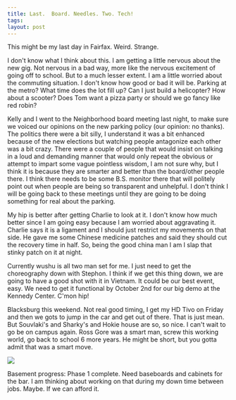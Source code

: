```yaml
---
title: Last.  Board. Needles. Two. Tech!
tags:
layout: post
---
```

This might be my last day in Fairfax. Weird. Strange.

I don't know what I think about this.  I am getting a little nervous about the new gig.  Not nervous in a bad way, more like the nervous excitement of going off to school. But to a much lesser extent.  I am a little worried about the commuting situation.  I don't know how good or bad it will be.  Parking at the metro?  What time does the lot fill up?  Can I just build a helicopter?  How about a scooter?  Does Tom want a pizza party or should we go fancy like red robin?

Kelly and I went to the Neighborhood board meeting last night, to make sure we voiced our opinions on the new parking policy (our opinion: no thanks).  The politics there were a bit silly, I understand it was a bit enhanced because of the new elections but watching people antagonize each other was a bit crazy.  There were a couple of people that would insist on talking in a loud and demanding manner that would only repeat the obvious or attempt to impart some vague pointless wisdom, I am not sure why, but I think it is because they are smarter and better than the board/other people there. I think there needs to be some B.S. monitor there that will politely point out when people are being so transparent and unhelpful.  I don't think I will be going back to these meetings until they are going to be doing something for real about the parking.

My hip is better after getting Charlie to look at it.  I don't know how much better since I am going easy because I am worried about aggravating it.  Charlie says it is a ligament and I should just restrict my movements on that side.  He gave me some Chinese medicine patches and said they should cut the recovery time in half.  So, being the good china man I am I slap that stinky patch on it at night.

Currently wushu is all two man set for me.  I just need to get the choreography down with Stephon.  I think if we get this thing down, we are going to have a good shot with it in Vietnam.  It could be our best event, easy.  We need to get it functional by October 2nd for our big demo at the Kennedy Center.   C'mon hip!

Blacksburg this weekend.  Not real good timing, I get my HD Tivo on Friday and then we gots to jump in the car and get out of there.  That is just mean.  But Souvlaki's and Sharky's and Hokie house are so, so nice.  I can't wait to go be on campus again.  Ross Gore was a smart man, screw this working world, go back to school 6 more years.  He might be short, but you gotta admit that was a smart move.

<img src="http://fuzzymonk.com/photos/destruction_at_truxion/image/595/IMG_1048.jpg" />

Basement progress: Phase 1 complete.  Need baseboards and cabinets for the bar. I am thinking about working on that during my down time between jobs.  Maybe.  If we can afford it.
